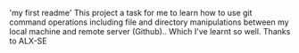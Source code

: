 'my first readme' 
This project a task for me to learn how to use git command operations including file and directory manipulations between my local machine and remote server (Github).. Which I've learnt so well. Thanks to ALX-SE
